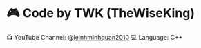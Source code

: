 # 🎮 Code by TWK (TheWiseKing)
📺 YouTube Channel: [@leinhminhquan2010](https://www.youtube.com/@leinhminhquan2010)
💻 Language: C++
